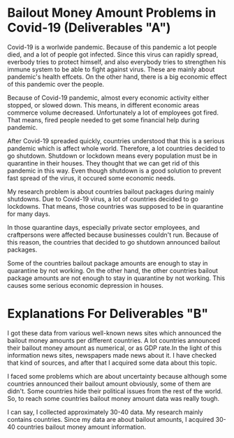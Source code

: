 # Bailout Money Amount Problems in Covid-19 (Deliverables "A")

Covid-19 is a worlwide pandemic. Because of this pandemic a lot people died, and a lot of people got infected. Since this virus can rapidly spread,
everbody tries to protect himself, and also everybody tries to strengthen  his immune system to be able to fight against virus. These are mainly about pandemic's 
health effcets. On the other hand, there is a big economic effect of this pandemic over the people.

Because of Covid-19 pandemic, almost every economic activity either stopped, or slowed down. This means, in different economic areas commerce volume decreased.
Unfortunately a lot of employees got fired. That means, fired people needed to get some financial help during pandemic. 

After Covid-19 spreaded quickly, countries understood that this is a serious pandemic which is affect whole world. Therefore, a lot countries decided to go shutdown.
Shutdown or lockdown means every population must be in quarantine in their houses. They thought that we can get rid of this pandemic in this way. Even though
shutdown is a good solution to prevent fast spread of the virus, it occured some economic needs.

My research problem is about countries bailout packages during mainly shutdowns. Due to Covid-19 virus, a lot of countries decided to 
go lockdowns. That means, those countries was supposed to be in quarantine for many days. 

In those quarantine days, especially private sector employees, and craftpersons were affected because businesses couldn't run.
Because of this reason, the countries that decided to go shutdown announced bailout packages.

Some of the countries bailout package amounts are enough to stay in quarantine by not working. On the other hand, the other countries bailout 
package amounts are not enough to stay in quarantine by not working. This causes some serious economic depression in houses.

# Explanations For Deliverables "B"

I got these data from various well-known news sites which announced the bailout money amounts per different countries. A lot countries announced their
bailout money amount as numerical, or as GDP rate.In the light of this information news sites, newspapers made news about it. I have checked that kind 
of sources, and after that I acquired some data about this topic. 

I faced some problems which are about uncertainty because although some countries announced their bailout amount obviously, some of them are didn't.
Some countries hide their political issues from the rest of the world. So, to reach some countries bailout money amount data was really tough.

I can say, I collected approximately 30-40 data. My research mainly contains countries. Since my data are about bailout amounts, 
I acquired 30-40 countries bailout money amount information.  


